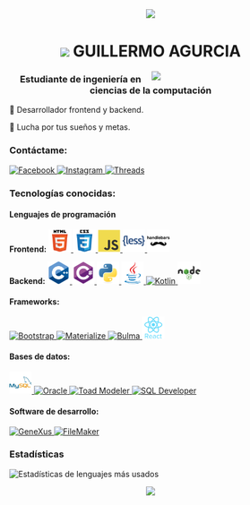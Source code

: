 <div align="center">
  <img src="https://user-images.githubusercontent.com/73097560/115834477-dbab4500-a447-11eb-908a-139a6edaec5c.gif">
  
  <h1>
    <picture>
      <img src="https://github.com/7oSkaaa/7oSkaaa/blob/main/Images/about_me.gif?raw=true" width="50px">
    </picture>
    GUILLERMO AGURCIA
  </h1>
</div>

<picture>
  <img align="right" src="https://github.com/7oSkaaa/7oSkaaa/blob/main/Images/Right_Side.gif?raw=true" width="250px">
</picture>
<h3 align="center">Estudiante de ingeniería en ciencias de la computación</h3>

📌 Desarrollador frontend y backend.

📌 Lucha por tus sueños y metas.
<br>

<h3>Contáctame:</h3>
<p>
  <a href="https://www.facebook.com/profile.php?id=100014709901866&mibextid=ZbWKwL" target="_blank">
    <img src="https://raw.githubusercontent.com/rahuldkjain/github-profile-readme-generator/master/src/images/icons/Social/facebook.svg" alt="Facebook" height="30" width="40">
  </a>
  <a href="https://www.instagram.com/guille_agurcia?igsh=MWtreWs0bm9qbGptcw==" target="_blank">
    <img src="https://raw.githubusercontent.com/rahuldkjain/github-profile-readme-generator/master/src/images/icons/Social/instagram.svg" alt="Instagram" height="30" width="40">
  </a>
  <a href="https://www.threads.net/@guille_agurcia?xmt=AQGzHSyXGUm58065CXq7JsEUY-4BxhQWkbYrnm92UHbSv-w" target="_blank">
    <img src="https://i.pinimg.com/originals/06/95/2c/06952c4461c25eed8b718020153f97f3.jpg" alt="Threads" height="30" width="40">
  </a>
</p>

<h3>Tecnologías conocidas:</h3>

<h4>Lenguajes de programación</h4>
<p>
  <strong>Frontend:</strong>
  <a href="https://www.w3.org/html/" target="_blank">
    <img src="https://raw.githubusercontent.com/devicons/devicon/master/icons/html5/html5-original-wordmark.svg" alt="HTML5" width="40" height="40">
  </a>
  <a href="https://www.w3schools.com/css/" target="_blank">
    <img src="https://raw.githubusercontent.com/devicons/devicon/master/icons/css3/css3-original-wordmark.svg" alt="CSS3" width="40" height="40">
  </a>
  <a href="https://developer.mozilla.org/en-US/docs/Web/JavaScript" target="_blank">
    <img src="https://raw.githubusercontent.com/devicons/devicon/master/icons/javascript/javascript-original.svg" alt="JavaScript" width="40" height="40">
  </a>
  <a href="https://lesscss.org/" target="_blank">
    <img src="https://raw.githubusercontent.com/devicons/devicon/master/icons/less/less-plain-wordmark.svg" alt="Less" width="40" height="40">
  </a>
  <a href="https://handlebarsjs.com/" target="_blank">
    <img src="https://raw.githubusercontent.com/devicons/devicon/master/icons/handlebars/handlebars-original-wordmark.svg" alt="Handlebars" width="40" height="40">
  </a>
</p>
<p>
  <strong>Backend:</strong>
  <a href="https://www.w3schools.com/cpp/" target="_blank">
    <img src="https://raw.githubusercontent.com/devicons/devicon/master/icons/cplusplus/cplusplus-original.svg" alt="C++" width="40" height="40">
  </a>
  <a href="https://learn.microsoft.com/en-us/dotnet/csharp/" target="_blank">
    <img src="https://raw.githubusercontent.com/devicons/devicon/master/icons/csharp/csharp-original.svg" alt="C#" width="40" height="40">
  </a>
  <a href="https://www.python.org" target="_blank">
    <img src="https://raw.githubusercontent.com/devicons/devicon/master/icons/python/python-original.svg" alt="Python" width="40" height="40">
  </a>
  <a href="https://www.java.com" target="_blank">
    <img src="https://raw.githubusercontent.com/devicons/devicon/master/icons/java/java-original.svg" alt="Java" width="40" height="40">
  </a>
  <a href="https://kotlinlang.org" target="_blank">
    <img src="https://www.vectorlogo.zone/logos/kotlinlang/kotlinlang-icon.svg" alt="Kotlin" width="40" height="40">
  </a>
  <a href="https://nodejs.org" target="_blank">
    <img src="https://raw.githubusercontent.com/devicons/devicon/master/icons/nodejs/nodejs-original-wordmark.svg" alt="Node.js" width="40" height="40">
  </a>
</p>

<h4>Frameworks:</h4>
<p>
  <a href="https://getbootstrap.com" target="_blank">
    <img src="https://cdn.jsdelivr.net/gh/devicons/devicon/icons/bootstrap/bootstrap-original.svg" alt="Bootstrap" width="40" height="40">
  </a>
  <a href="https://materializecss.com/" target="_blank">
    <img src="https://blog.dankicode.com/wp-content/uploads/2018/08/materialize-650x350.png" alt="Materialize" width="40" height="40">
  </a>
  <a href="https://bulma.io/" target="_blank">
    <img src="https://encrypted-tbn0.gstatic.com/images?q=tbn:ANd9GcTeN46wSfsA3Y5pnBHFCs_ajhnm5fRg0MHphg&s" alt="Bulma" width="40" height="40">
  </a>
  <a href="https://reactjs.org/" target="_blank">
    <img src="https://raw.githubusercontent.com/devicons/devicon/master/icons/react/react-original-wordmark.svg" alt="React" width="40" height="40">
  </a>
</p>

<h4>Bases de datos:</h4>
<p>
  <a href="https://www.mysql.com/" target="_blank">
    <img src="https://raw.githubusercontent.com/devicons/devicon/master/icons/mysql/mysql-original-wordmark.svg" alt="MySQL" width="40" height="40">
  </a>
  <a href="https://www.oracle.com/database/" target="_blank">
    <img src="https://upload.wikimedia.org/wikipedia/commons/5/50/Oracle_logo.svg" alt="Oracle" width="40" height="40">
  </a>
  <a href="https://www.toadworld.com/products/toad-data-modeler" target="_blank">
    <img src="https://softwareasli.com/wp-content/uploads/2019/08/Toad-Data-Modeler.png" alt="Toad Modeler" width="40" height="40">
  </a>
  <a href="https://www.sqlsplus.com/sql-developer/" target="_blank">
    <img src="https://download.logo.wine/logo/Oracle_SQL_Developer/Oracle_SQL_Developer-Logo.wine.png" alt="SQL Developer" width="40" height="40">
  </a>
</p>

<h4>Software de desarrollo:</h4>
<p>
  <a href="https://www.genexus.com/" target="_blank">
    <img src="https://avatars.githubusercontent.com/u/16494738?s=280&v=4" alt="GeneXus" width="40" height="40">
  </a>
  <a href="https://www.claris.com/filemaker/" target="_blank">
    <img src="https://dbservices.com/assets/article/2020/05/claris-filemaker-19-overview-1.png" alt="FileMaker" width="40" height="40">
  </a>
</p>

<h3>Estadísticas</h3>
<p>
  <img src="https://github-readme-stats.vercel.app/api/top-langs?username=GUILLE-AV&show_icons=true&locale=en&bg_color=0d1117&text_color=ffffff&layout=compact" alt="Estadísticas de lenguajes más usados">
</p>

<div align="center">
  <img src="https://user-images.githubusercontent.com/73097560/115834477-dbab4500-a447-11eb-908a-139a6edaec5c.gif">
</div>
